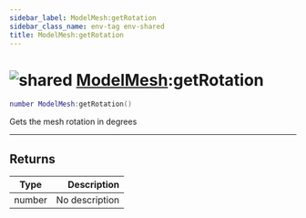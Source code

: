 ```yaml
---
sidebar_label: ModelMesh:getRotation
sidebar_class_name: env-tag env-shared
title: ModelMesh:getRotation
---
```


# <img src='/img/wiki/shared.png' alt='shared' classname='env-tag' /> [ModelMesh](../modelmesh/README.md):getRotation

```lua
number ModelMesh:getRotation()
```

Gets the mesh rotation in degrees<br/>

-----------------
## Returns

| Type   | Description |
| ------ | ----------: |
| number | No description |
